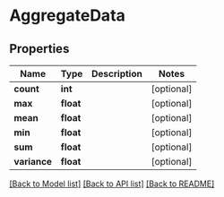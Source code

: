 # AggregateData

## Properties
Name | Type | Description | Notes
------------ | ------------- | ------------- | -------------
**count** | **int** |  | [optional] 
**max** | **float** |  | [optional] 
**mean** | **float** |  | [optional] 
**min** | **float** |  | [optional] 
**sum** | **float** |  | [optional] 
**variance** | **float** |  | [optional] 

[[Back to Model list]](../README.md#documentation-for-models) [[Back to API list]](../README.md#documentation-for-api-endpoints) [[Back to README]](../README.md)


